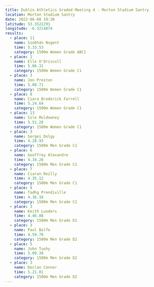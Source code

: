 ```yaml
---
title: Dublin Athletics Graded Meeting 4 - Morton Stadium Santry 
location: Morton Stadium Santry 
date: 2022-06-08 19:30
latitude: 53.3522291
longitude: -6.3214874
results:
  - place: 11
    name: Siobhán Nugent
    time: 5.33.53
    category: 1500m Women Grade ABC1
  - place: 2
    name: Elle O'Driscoll
    time: 5.06.31
    category: 1500m Women Grade C1
  - place: 3
    name: Jen Preston
    time: 5.08.71
    category: 1500m Women Grade C1
  - place: 8
    name: Ciara Broderick Farrell
    time: 5.24.64
    category: 1500m Women Grade C1
  - place: 13
    name: Síle Muldowney
    time: 5.51.28 
    category: 1500m Women Grade C1
  - place: 3
    name: Sergei Dolgy
    time: 4.28.93
    category: 1500m Men Grade C1
  - place: 6
    name: Geoffrey Alexandre
    time: 4.34.26
    category: 1500m Men Grade C1
  - place: 7
    name: Ciaran Reilly
    time: 4.35.12
    category: 1500m Men Grade C1
  - place: 8
    name: Tadhg Prendiville
    time: 4.36.18
    category: 1500m Men Grade C1
  - place: 3
    name: Keith Lunders
    time: 4.46.08
    category: 1500m Men Grade D1
  - place: 3
    name: Paul Balfe
    time: 4.59.70 
    category: 1500m Men Grade D2
  - place: 5
    name: John Tuohy
    time: 5.09.38
    category: 1500m Men Grade D2
  - place: 3
    name: Declan Connor
    time: 5.21.01 
    category: 1500m Men Grade D2
---
```

